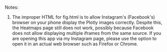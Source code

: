 Notes:

1.  The improper HTML for fig.html is to allow Instagram's (Facebook's) browser on your phone display the Plotly images correctly. Despite this, the Heatmaps page still does not work, possibly because Facebook does not allow displaying multiple iframes from the same source. If you are opening this app via my Instagram page, please use the option to open it in an actual web browser such as Firefox or Chrome.